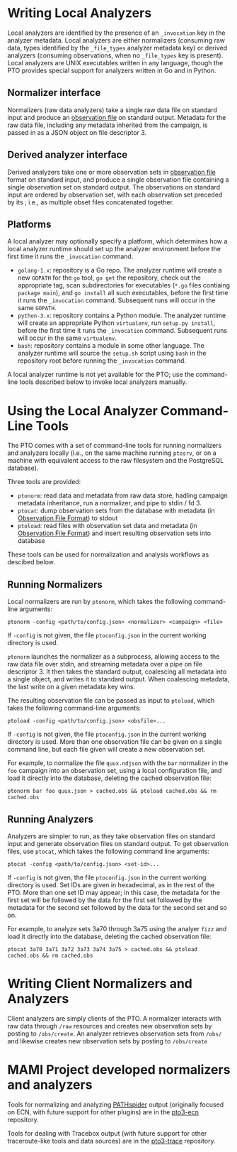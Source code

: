 # Writing Local Analyzers

Local analyzers are identified by the presence of an `_invocation` key in the
analyzer metadata. Local analyzers are either normalizers (consuming raw data,
types identified by the `_file_types` analyzer metadata key) or derived
analyzers (consuming observations, when no `_file_types` key is present).
Local analyzers are UNIX executables written in any language, though the PTO
provides special support for analyzers written in Go and in Python.

## Normalizer interface

Normalizers (raw data analyzers) take a single raw data file on standard input
and produce an [observation file](OBSETS.md) on standard output. Metadata for
the raw data file, including any metadata inherited from the campaign, is
passed in as a JSON object on file descriptor 3. 

## Derived analyzer interface

Derived analyzers take one or more observation sets in 
[observation file](OBSETS.md) format on standard input, and produce a single observation
file containing a single observation set on standard output. The observations on standard 
input are ordered by observation set, with each observation set preceded by its ; i.e., 
as multiple obset files concatenated together.

## Platforms

A local analyzer may optionally specify a platform, which determines how a
local analyzer runtime should set up the analyzer environment before the first
time it runs the `_invocation` command.

- `golang-1.x`: repository is a Go repo. The analyzer runtime will create a
  new `GOPATH` for the `go` tool, `go get` the repository, check out the
  appropriate tag, scan subdirectories for executables (`*.go` files contiaing
  `package main`), and `go install` all such executables, before the first
  time it runs the `_invocation` command. Subsequent runs will occur in the
  same `GOPATH`.
- `python-3.x`: repository contains a Python module. The analyzer runtime will
  create an appropriate Python `virtualenv`, run `setup.py install`, before
  the first time it runs the `_invocation` command. Subsequent runs will occur
  in the same `virtualenv`.
- `bash`: repository contains a module in some other language. The analyzer
  runtime will source the `setup.sh` script using `bash` in the repository
  root before running the `_invocation` command.

A local analyzer runtime is not yet available for the PTO; use the
command-line tools described below to invoke local analyzers manually.

# Using the Local Analyzer Command-Line Tools

The PTO comes with a set of command-line tools for running normalizers and
analyzers locally (i.e., on the same machine running `ptosrv`, or on a machine
with equivalent access to the raw filesystem and the PostgreSQL database). 

Three tools are provided:

- `ptonorm`: read data and metadata from raw data store, hadling campaign
  metadata inheritance, run a normalizer, and pipe to stdin / fd 3.
- `ptocat`: dump observation sets from the database with metadata (in
  [Observation File Format](OBSETS.md)) to stdout
- `ptoload`: read files with observation set data and metadata (in [Observation File
  Format](OBSETS.md)) and insert resulting observation sets into database

These tools can be used for normalization and analysis workflows as descibed
below.

## Running Normalizers

Local normalizers are run by `ptonorm`, which takes the following command-line
arguments:

```
ptonorm -config <path/to/config.json> <normalizer> <campaign> <file>
```

If `-config` is not given, the file `ptoconfig.json` in the current working
directory is used.

`ptonorm` launches the normalizer as a subprocess, allowing access to the raw
data file over stdin, and streaming metadata over a pipe on file descriptor 3.
It then takes the standard output, coalescing all metadata into a single
object, and writes it to standard output. When coalescing metadata, the last
write on a given metadata key wins.

The resulting observation file can be passed as input to `ptoload`, which
takes the following command-line arguments:

```
ptoload -config <path/to/config.json> <obsfile>...
```

If `-config` is not given, the file `ptoconfig.json` in the current working
directory is used. More than one observation file can be given on a single
command line, but each file given will create a new observation set.

For example, to normalize the file `quux.ndjson` with the `bar` normalizer in
the `foo` campaign into an observation set, using a local configuration file,
and load it directly into the database, deleting the cached observation file:

```
ptonorm bar foo quux.json > cached.obs && ptoload cached.obs && rm cached.obs
```

## Running Analyzers

Analyzers are simpler to run, as they take observation files on standard input
and generate observation files on standard output. To get observation files,
use `ptocat`, which takes the following command line arguments:

```
ptocat -config <path/to/config.json> <set-id>...
```

If `-config` is not given, the file `ptoconfig.json` in the current working
directory is used. Set IDs are given in hexadecimal, as in the rest of the
PTO. More than one set ID may appear; in this case, the metadata for the first
set will be followed by the data for the first set followed by the metadata
for the second set followed by the data for the second set and so on.

For example, to analyze sets 3a70 through 3a75 using the analyer `fizz` and
load it directly into the database, deleting the cached observation file:

```
ptocat 3a70 3a71 3a72 3a73 3a74 3a75 > cached.obs && ptoload cached.obs && rm cached.obs
```

# Writing Client Normalizers and Analyzers

Client analyzers are simply clients of the PTO. A normalizer interacts with
raw data through `/raw` resources and creates new observation sets by posting
to `/obs/create`. An analyzer retrieves observation sets from `/obs/` and
likewise creates new observation sets by posting to `/obs/create`

# MAMI Project developed normalizers and analyzers

Tools for normalizing and analyzing [PATHspider](https://pathspider.net) output (originally focused on ECN, with future support for other plugins) are in the [pto3-ecn](/mami-project/pto3-ecn) repository.

Tools for dealing with Tracebox output (with future support for other traceroute-like tools and data sources) are in the [pto3-trace](/mami-project/pto3-trace) repository.